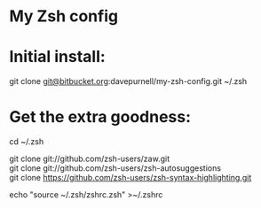 # My Zsh config

# Initial install:

git clone git@bitbucket.org:davepurnell/my-zsh-config.git ~/.zsh

# Get the extra goodness:

cd ~/.zsh

git clone git://github.com/zsh-users/zaw.git  
git clone git://github.com/zsh-users/zsh-autosuggestions  
git clone https://github.com/zsh-users/zsh-syntax-highlighting.git  

echo "source ~/.zsh/zshrc.zsh" >~/.zshrc
